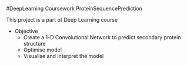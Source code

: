 #DeepLearning Coursework ProteinSequencePrediction

This project is a part of Deep Learning course
* Objective
  * Create a 1-D Convolutional Network to predict secondary protein structure
  * Optimise model
  * Visualise and interpret the model
